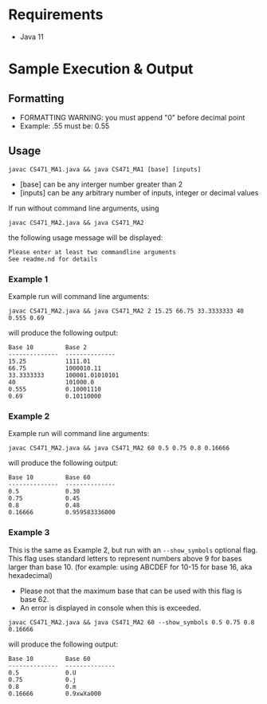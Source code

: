 # Requirements
  * Java 11

# Sample Execution & Output
## Formatting
- FORMATTING WARNING: you must append "0" before decimal point
- Example: .55 must be: 0.55

## Usage
```shell
javac CS471_MA1.java && java CS471_MA1 [base] [inputs]
```
- [base] can be any interger number greater than 2
- [inputs] can be any arbitrary number of inputs, integer or decimal values

If run without command line arguments, using
```shell
javac CS471_MA2.java && java CS471_MA2
```

the following usage message will be displayed:
```shell
Please enter at least two commandline arguments
See readme.nd for details
```

### Example 1
Example run will command line arguments:
```shell
javac CS471_MA2.java && java CS471_MA2 2 15.25 66.75 33.3333333 40 0.555 0.69
```
will produce the following output:
```shell
Base 10         Base 2         
--------------  -------------- 
15.25           1111.01        
66.75           1000010.11     
33.3333333      100001.01010101
40              101000.0       
0.555           0.10001110     
0.69            0.10110000 
```

### Example 2
Example run will command line arguments:
```shell
javac CS471_MA2.java && java CS471_MA2 60 0.5 0.75 0.8 0.16666
```
will produce the following output:
```shell
Base 10         Base 60
--------------  --------------
0.5             0.30
0.75            0.45
0.8             0.48
0.16666         0.959583336000
```

### Example 3
This is the same as Example 2, but run with an `--show_symbols` optional flag. 
This flag uses standard letters to represent numbers above 9 for bases larger than base 10. 
(for example: using ABCDEF for 10-15 for base 16, aka hexadecimal)
* Please not that the maximum base that can be used with this flag is base 62.
* An error is displayed in console when this is exceeded.
```shell
javac CS471_MA2.java && java CS471_MA2 60 --show_symbols 0.5 0.75 0.8 0.16666
```
will produce the following output:
```shell
Base 10         Base 60
--------------  --------------
0.5             0.U
0.75            0.j
0.8             0.m
0.16666         0.9xwXa000
```


